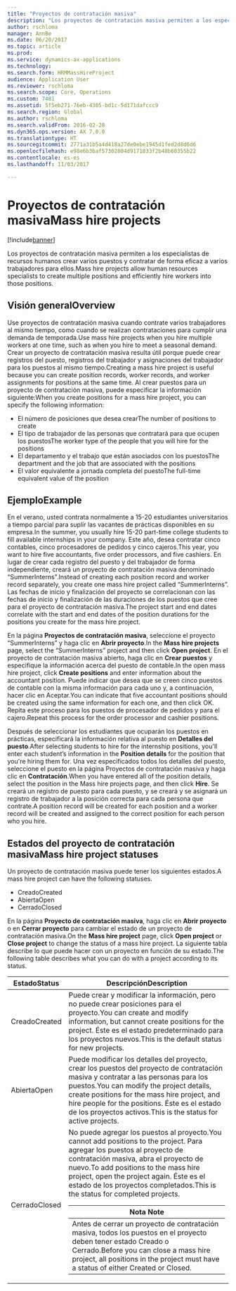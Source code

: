 ```yaml
---
title: "Proyectos de contratación masiva"
description: "Los proyectos de contratación masiva permiten a los especialistas de recursos humanos crear varios puestos y contratar de forma eficaz a varios trabajadores para ellos."
author: rschloma
manager: AnnBe
ms.date: 06/20/2017
ms.topic: article
ms.prod: 
ms.service: dynamics-ax-applications
ms.technology: 
ms.search.form: HRMMassHireProject
audience: Application User
ms.reviewer: rschloma
ms.search.scope: Core, Operations
ms.custom: 7481
ms.assetid: 5f5eb271-76eb-4305-bd1c-5d171dafccc9
ms.search.region: Global
ms.author: rschloma
ms.search.validFrom: 2016-02-28
ms.dyn365.ops.version: AX 7.0.0
ms.translationtype: HT
ms.sourcegitcommit: 2771a31b5a4d418a27de0ebe1945d1fed2d8d6d6
ms.openlocfilehash: e98e6b3baf57302804d9171833f2b48b60355b22
ms.contentlocale: es-es
ms.lasthandoff: 11/03/2017

---
```


# <a name="mass-hire-projects"></a><span data-ttu-id="34b2c-103">Proyectos de contratación masiva</span><span class="sxs-lookup"><span data-stu-id="34b2c-103">Mass hire projects</span></span>

[!include[banner](../includes/banner.md)]


<span data-ttu-id="34b2c-104">Los proyectos de contratación masiva permiten a los especialistas de recursos humanos crear varios puestos y contratar de forma eficaz a varios trabajadores para ellos.</span><span class="sxs-lookup"><span data-stu-id="34b2c-104">Mass hire projects allow human resources specialists to create multiple positions and efficiently hire workers into those positions.</span></span>

<a name="overview"></a><span data-ttu-id="34b2c-105">Visión general</span><span class="sxs-lookup"><span data-stu-id="34b2c-105">Overview</span></span>
--------

<span data-ttu-id="34b2c-106">Use proyectos de contratación masiva cuando contrate varios trabajadores al mismo tiempo, como cuando se realizan contrataciones para cumplir una demanda de temporada.</span><span class="sxs-lookup"><span data-stu-id="34b2c-106">Use mass hire projects when you hire multiple workers at one time, such as when you hire to meet a seasonal demand.</span></span> <span data-ttu-id="34b2c-107">Crear un proyecto de contratación masiva resulta útil porque puede crear registros del puesto, registros del trabajador y asignaciones del trabajador para los puestos al mismo tiempo.</span><span class="sxs-lookup"><span data-stu-id="34b2c-107">Creating a mass hire project is useful because you can create position records, worker records, and worker assignments for positions at the same time.</span></span> <span data-ttu-id="34b2c-108">Al crear puestos para un proyecto de contratación masiva, puede especificar la información siguiente:</span><span class="sxs-lookup"><span data-stu-id="34b2c-108">When you create positions for a mass hire project, you can specify the following information:</span></span>
-   <span data-ttu-id="34b2c-109">El número de posiciones que desea crear</span><span class="sxs-lookup"><span data-stu-id="34b2c-109">The number of positions to create</span></span>
-   <span data-ttu-id="34b2c-110">El tipo de trabajador de las personas que contratará para que ocupen los puestos</span><span class="sxs-lookup"><span data-stu-id="34b2c-110">The worker type of the people that you will hire for the positions</span></span>
-   <span data-ttu-id="34b2c-111">El departamento y el trabajo que están asociados con los puestos</span><span class="sxs-lookup"><span data-stu-id="34b2c-111">The department and the job that are associated with the positions</span></span>
-   <span data-ttu-id="34b2c-112">El valor equivalente a jornada completa del puesto</span><span class="sxs-lookup"><span data-stu-id="34b2c-112">The full-time equivalent value of the position</span></span>

## <a name="example"></a><span data-ttu-id="34b2c-113">Ejemplo</span><span class="sxs-lookup"><span data-stu-id="34b2c-113">Example</span></span>
<span data-ttu-id="34b2c-114">En el verano, usted contrata normalmente a 15-20 estudiantes universitarios a tiempo parcial para suplir las vacantes de prácticas disponibles en su empresa.</span><span class="sxs-lookup"><span data-stu-id="34b2c-114">In the summer, you usually hire 15-20 part-time college students to fill available internships in your company.</span></span> <span data-ttu-id="34b2c-115">Este año, desea contratar cinco contables, cinco procesadores de pedidos y cinco cajeros.</span><span class="sxs-lookup"><span data-stu-id="34b2c-115">This year, you want to hire five accountants, five order processors, and five cashiers.</span></span> <span data-ttu-id="34b2c-116">En lugar de crear cada registro del puesto y del trabajador de forma independiente, creará un proyecto de contratación masiva denominado “SummerInterns".</span><span class="sxs-lookup"><span data-stu-id="34b2c-116">Instead of creating each position record and worker record separately, you create one mass hire project called “SummerInterns”.</span></span> <span data-ttu-id="34b2c-117">Las fechas de inicio y finalización del proyecto se correlacionan con las fechas de inicio y finalización de las duraciones de los puestos que cree para el proyecto de contratación masiva.</span><span class="sxs-lookup"><span data-stu-id="34b2c-117">The project start and end dates correlate with the start and end dates of the position durations for the positions you create for the mass hire project.</span></span> 

<span data-ttu-id="34b2c-118">En la página **Proyectos de contratación masiva**, seleccione el proyecto “SummerInterns” y haga clic en **Abrir proyecto**.</span><span class="sxs-lookup"><span data-stu-id="34b2c-118">In the **Mass hire projects** page, select the “SummerInterns” project and then click **Open project**.</span></span> <span data-ttu-id="34b2c-119">En el proyecto de contratación masiva abierto, haga clic en **Crear puestos** y especifique la información acerca del puesto de contable.</span><span class="sxs-lookup"><span data-stu-id="34b2c-119">In the open mass hire project, click **Create positions** and enter information about the accountant position.</span></span> <span data-ttu-id="34b2c-120">Puede indicar que desea que se creen cinco puestos de contable con la misma información para cada uno y, a continuación, hacer clic en Aceptar.</span><span class="sxs-lookup"><span data-stu-id="34b2c-120">You can indicate that five accountant positions should be created using the same information for each one, and then click OK.</span></span> <span data-ttu-id="34b2c-121">Repita este proceso para los puestos de procesador de pedidos y para el cajero.</span><span class="sxs-lookup"><span data-stu-id="34b2c-121">Repeat this process for the order processor and cashier positions.</span></span> 

<span data-ttu-id="34b2c-122">Después de seleccionar los estudiantes que ocuparán los puestos en prácticas, especificará la información relativa al puesto en **Detalles del puesto**.</span><span class="sxs-lookup"><span data-stu-id="34b2c-122">After selecting students to hire for the internship positions, you'll enter each student’s information in the **Position details** for the position that you're hiring them for.</span></span> <span data-ttu-id="34b2c-123">Una vez especificados todos los detalles del puesto, seleccione el puesto en la página Proyectos de contratación masiva y haga clic en **Contratación**.</span><span class="sxs-lookup"><span data-stu-id="34b2c-123">When you have entered all of the position details, select the position in the Mass hire projects page, and then click **Hire**.</span></span> <span data-ttu-id="34b2c-124">Se creará un registro de puesto para cada puesto, y se creará y se asignará un registro de trabajador a la posición correcta para cada persona que contrate.</span><span class="sxs-lookup"><span data-stu-id="34b2c-124">A position record will be created for each position and a worker record will be created and assigned to the correct position for each person who you hire.</span></span>

## <a name="mass-hire-project-statuses"></a><span data-ttu-id="34b2c-125">Estados del proyecto de contratación masiva</span><span class="sxs-lookup"><span data-stu-id="34b2c-125">Mass hire project statuses</span></span>
<span data-ttu-id="34b2c-126">Un proyecto de contratación masiva puede tener los siguientes estados.</span><span class="sxs-lookup"><span data-stu-id="34b2c-126">A mass hire project can have the following statuses.</span></span>
-   <span data-ttu-id="34b2c-127">Creado</span><span class="sxs-lookup"><span data-stu-id="34b2c-127">Created</span></span>
-   <span data-ttu-id="34b2c-128">Abierta</span><span class="sxs-lookup"><span data-stu-id="34b2c-128">Open</span></span>
-   <span data-ttu-id="34b2c-129">Cerrado</span><span class="sxs-lookup"><span data-stu-id="34b2c-129">Closed</span></span>

<span data-ttu-id="34b2c-130">En la página **Proyecto de contratación masiva**, haga clic en **Abrir proyecto** o en **Cerrar proyecto** para cambiar el estado de un proyecto de contratación masiva.</span><span class="sxs-lookup"><span data-stu-id="34b2c-130">On the **Mass hire project** page, click **Open project** or **Close project** to change the status of a mass hire project.</span></span> <span data-ttu-id="34b2c-131">La siguiente tabla describe lo que puede hacer con un proyecto en función de su estado.</span><span class="sxs-lookup"><span data-stu-id="34b2c-131">The following table describes what you can do with a project according to its status.</span></span>

<table>
<thead>
<tr class="header">
<th><span data-ttu-id="34b2c-132">Estado</span><span class="sxs-lookup"><span data-stu-id="34b2c-132">Status</span></span></th>
<th><span data-ttu-id="34b2c-133">Descripción</span><span class="sxs-lookup"><span data-stu-id="34b2c-133">Description</span></span></th>
</tr>
</thead>
<tbody>
<tr class="odd">
<td><span data-ttu-id="34b2c-134">Creado</span><span class="sxs-lookup"><span data-stu-id="34b2c-134">Created</span></span></td>
<td><span data-ttu-id="34b2c-135">Puede crear y modificar la información, pero no puede crear posiciones para el proyecto.</span><span class="sxs-lookup"><span data-stu-id="34b2c-135">You can create and modify information, but cannot create positions for the project.</span></span> <span data-ttu-id="34b2c-136">Éste es el estado predeterminado para los proyectos nuevos.</span><span class="sxs-lookup"><span data-stu-id="34b2c-136">This is the default status for new projects.</span></span></td>
</tr>
<tr class="even">
<td><span data-ttu-id="34b2c-137">Abierta</span><span class="sxs-lookup"><span data-stu-id="34b2c-137">Open</span></span></td>
<td><span data-ttu-id="34b2c-138">Puede modificar los detalles del proyecto, crear los puestos del proyecto de contratación masiva y contratar a las personas para los puestos.</span><span class="sxs-lookup"><span data-stu-id="34b2c-138">You can modify the project details, create positions for the mass hire project, and hire people for the positions.</span></span> <span data-ttu-id="34b2c-139">Éste es el estado de los proyectos activos.</span><span class="sxs-lookup"><span data-stu-id="34b2c-139">This is the status for active projects.</span></span></td>
</tr>
<tr class="odd">
<td><span data-ttu-id="34b2c-140">Cerrado</span><span class="sxs-lookup"><span data-stu-id="34b2c-140">Closed</span></span></td>
<td><span data-ttu-id="34b2c-141">No puede agregar los puestos al proyecto.</span><span class="sxs-lookup"><span data-stu-id="34b2c-141">You cannot add positions to the project.</span></span> <span data-ttu-id="34b2c-142">Para agregar los puestos al proyecto de contratación masiva, abra el proyecto de nuevo.</span><span class="sxs-lookup"><span data-stu-id="34b2c-142">To add positions to the mass hire project, open the project again.</span></span> <span data-ttu-id="34b2c-143">Éste es el estado de los proyectos completados.</span><span class="sxs-lookup"><span data-stu-id="34b2c-143">This is the status for completed projects.</span></span>
<div class="alert">
<table>
<thead>
<tr class="header">
<th><span data-ttu-id="34b2c-144"><strong>Nota </strong></span><span class="sxs-lookup"><span data-stu-id="34b2c-144"><strong>Note</strong></span></span></th>
</tr>
</thead>
<tbody>
<tr class="odd">
<td><span data-ttu-id="34b2c-145">Antes de cerrar un proyecto de contratación masiva, todos los puestos en el proyecto deben tener estado Creado o Cerrado.</span><span class="sxs-lookup"><span data-stu-id="34b2c-145">Before you can close a mass hire project, all positions in the project must have a status of either Created or Closed.</span></span></td>
</tr>
</tbody>
</table>
</div></td>
</tr>
</tbody>
</table>

 






